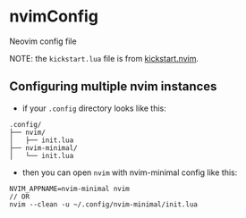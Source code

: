 # nvimConfig
Neovim config file

NOTE: the `kickstart.lua` file is from [kickstart.nvim](https://github.com/nvim-lua/kickstart.nvim/blob/master/init.lua).

## Configuring multiple nvim instances
- if your `.config` directory looks like this:
```
.config/
├── nvim/
│   ├── init.lua
├── nvim-minimal/
│   └── init.lua
```
- then you can open `nvim` with nvim-minimal config like this:
```
NVIM_APPNAME=nvim-minimal nvim
// OR
nvim --clean -u ~/.config/nvim-minimal/init.lua
```

